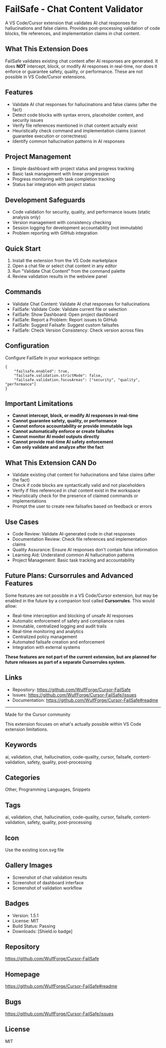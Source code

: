 # FailSafe - Chat Content Validator

A VS Code/Cursor extension that validates AI chat responses for hallucinations and false claims. Provides post-processing validation of code blocks, file references, and implementation claims in chat content.

## What This Extension Does

FailSafe validates existing chat content after AI responses are generated. It does **NOT** intercept, block, or modify AI responses in real-time, nor does it enforce or guarantee safety, quality, or performance. These are not possible in VS Code/Cursor extensions.

## Features

- Validate AI chat responses for hallucinations and false claims (after the fact)
- Detect code blocks with syntax errors, placeholder content, and security issues
- Verify file references mentioned in chat content actually exist
- Heuristically check command and implementation claims (cannot guarantee execution or correctness)
- Identify common hallucination patterns in AI responses

## Project Management

- Simple dashboard with project status and progress tracking
- Basic task management with linear progression
- Progress monitoring with task completion tracking
- Status bar integration with project status

## Development Safeguards

- Code validation for security, quality, and performance issues (static analysis only)
- Version management with consistency checking
- Session logging for development accountability (not immutable)
- Problem reporting with GitHub integration

## Quick Start

1. Install the extension from the VS Code marketplace
2. Open a chat file or select chat content in any editor
3. Run "Validate Chat Content" from the command palette
4. Review validation results in the webview panel

## Commands

- Validate Chat Content: Validate AI chat responses for hallucinations
- FailSafe: Validate Code: Validate current file or selection
- FailSafe: Show Dashboard: Open project dashboard
- FailSafe: Report a Problem: Report issues to GitHub
- FailSafe: Suggest Failsafe: Suggest custom failsafes
- FailSafe: Check Version Consistency: Check version across files

## Configuration

Configure FailSafe in your workspace settings:

```
{
    "failsafe.enabled": true,
    "failsafe.validation.strictMode": false,
    "failsafe.validation.focusAreas": ["security", "quality", "performance"]
}
```

## Important Limitations

- **Cannot intercept, block, or modify AI responses in real-time**
- **Cannot guarantee safety, quality, or performance**
- **Cannot enforce accountability or provide immutable logs**
- **Cannot automatically enforce or create failsafes**
- **Cannot monitor AI model outputs directly**
- **Cannot provide real-time AI safety enforcement**
- **Can only validate and analyze after the fact**

## What This Extension CAN Do

- Validate existing chat content for hallucinations and false claims (after the fact)
- Check if code blocks are syntactically valid and not placeholders
- Verify if files referenced in chat content exist in the workspace
- Heuristically check for the presence of claimed commands or implementations
- Prompt the user to create new failsafes based on feedback or errors

## Use Cases

- Code Review: Validate AI-generated code in chat responses
- Documentation Review: Check file references and implementation claims
- Quality Assurance: Ensure AI responses don't contain false information
- Learning Aid: Understand common AI hallucination patterns
- Project Management: Basic task tracking and accountability

## Future Plans: Cursorrules and Advanced Features

Some features are not possible in a VS Code/Cursor extension, but may be enabled in the future by a companion tool called **Cursorrules**. This would allow:
- Real-time interception and blocking of unsafe AI responses
- Automatic enforcement of safety and compliance rules
- Immutable, centralized logging and audit trails
- Real-time monitoring and analytics
- Centralized policy management
- Automated failsafe creation and enforcement
- Integration with external systems

**These features are not part of the current extension, but are planned for future releases as part of a separate Cursorrules system.**

## Links

- Repository: https://github.com/WulfForge/Cursor-FailSafe
- Issues: https://github.com/WulfForge/Cursor-FailSafe/issues
- Documentation: https://github.com/WulfForge/Cursor-FailSafe#readme

---

Made for the Cursor community

This extension focuses on what's actually possible within VS Code extension limitations.

## Keywords
ai, validation, chat, hallucination, code-quality, cursor, failsafe, content-validation, safety, quality, post-processing

## Categories
Other, Programming Languages, Snippets

## Tags
ai, validation, chat, hallucination, code-quality, cursor, failsafe, content-validation, safety, quality, post-processing

## Icon
Use the existing icon.svg file

## Gallery Images
- Screenshot of chat validation results
- Screenshot of dashboard interface
- Screenshot of validation workflow

## Badges
- Version: 1.5.1
- License: MIT
- Build Status: Passing
- Downloads: [Shield.io badge]

## Repository
https://github.com/WulfForge/Cursor-FailSafe

## Homepage
https://github.com/WulfForge/Cursor-FailSafe#readme

## Bugs
https://github.com/WulfForge/Cursor-FailSafe/issues

## License
MIT 
